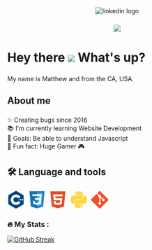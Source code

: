 <div align="center">
  <img src="https://img.shields.io/static/v1?message=LinkedIn&logo=linkedin&label=&color=0077B5&logoColor=white&labelColor=&style=for-the-badge" height="25" alt="linkedin logo"  />

  ###
  
  <img src="https://visitor-badge.laobi.icu/badge?page_id=MCGitHub15.MCGitHub15&"  />
</div>

###

<h1>
  Hey there
  <img src="https://media.giphy.com/media/hvRJCLFzcasrR4ia7z/giphy.gif" width="30px"/>
  What's up?
</h1>

###

<p align="left">My name is Matthew and from the CA, USA.</p>

###

<h2 align="left">About me</h2>

###

<p align="left">✨ Creating bugs since 2016<br>📚 I'm currently learning Website Development<br>🎯 Goals: Be able to understand Javascript<br>🎲 Fun fact: Huge Gamer 🎮</p>

###

<h2 align="left">🛠 Language and tools</h2>

###

<div align="left">
  <img src="https://github.com/devicons/devicon/blob/master/icons/cplusplus/cplusplus-plain.svg" title="CPlusPlus" alt="CPlusPlus" width="40" height="40"/>&nbsp;
  <img src="https://github.com/devicons/devicon/blob/master/icons/css3/css3-original.svg" title="CSS3" alt="CSS3" width="40" height="40"/>&nbsp;
  <img src="https://github.com/devicons/devicon/blob/master/icons/html5/html5-plain.svg" title="HTML" alt="HTML" width="40" height="40"/>&nbsp;
  <img src="https://github.com/devicons/devicon/blob/master/icons/python/python-plain.svg" title="Python" alt="Python" width="40" height="40"/>&nbsp;
  <img src="https://github.com/devicons/devicon/blob/master/icons/git/git-plain.svg" title="Git" alt="Git" width="40" height="40"/>&nbsp;
  
  <!--<img width="12" />-->

</div>

### :fire: My Stats :

[![GitHub Streak](https://github-readme-streak-stats.herokuapp.com?user=MCGitHub15&theme=tokyonight-duo&mode=weekly)](https://git.io/streak-stats)

###

<!--
**MCGitHub15/MCGitHub15** is a ✨ _special_ ✨ repository because its `README.md` (this file) appears on your GitHub profile.

Here are some ideas to get you started:

- 🔭 I’m currently working on ...
- 🌱 I’m currently learning ...
- 👯 I’m looking to collaborate on ...
- 🤔 I’m looking for help with ...
- 💬 Ask me about ...
- 📫 How to reach me: ...
- 😄 Pronouns: ...
- ⚡ Fun fact: ...
-->

